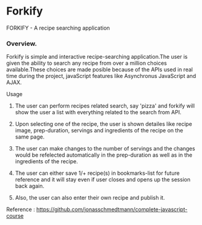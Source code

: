 # Forkify 
FORKIFY - A recipe searching application
 
### Overview.
 
 
Forkify is simple and interactive recipe-searching application.The user is given the ability to search any recipe from over a million choices available.These choices are made posible because of the APIs used in real time during the project, javaScript features like Asynchronus JavaScript and AJAX.
 
 Usage
 1. The user can perform recipes related search, say 'pizza' and forkify will show the user a list with everything related to the search from API.
 
 2. Upon selecting one of the recipe, the user is shown detailes like recipe image, prep-duration, servings and ingredients of the recipe on the same page.
 
 3. The user can make changes to the number of servings and the changes would be refelected automatically in the prep-duration as well as in the ingredients of the recipe.
 
 4. The user can either save 1/+ recipe(s) in bookmarks-list for future reference and it will stay even if user closes and opens up the session back again.
 
 5. Also, the user can also enter their own recipe and publish it.
 
<!-- Screenshots:
 
  ![Test Image 1](https://github.com/Maninderjeet31/Forkify/blob/master/pics/First.png)
 
 ![Test Image 2](https://github.com/Maninderjeet31/Forkify/blob/master/pics/Detail.png)
  
 ![Test Image 3](https://github.com/Maninderjeet31/Forkify/blob/master/pics/Serv.png)
   
 ![Test Image 4](https://github.com/Maninderjeet31/Forkify/blob/master/pics/Fav.png)
    
 ![Test Image 5](https://github.com/Maninderjeet31/Forkify/blob/master/pics/Add.png)
     
 ![Test Image 6](https://github.com/Maninderjeet31/Forkify/blob/master/pics/AddChange.png) -->
 
 
 
 
 Reference : https://github.com/jonasschmedtmann/complete-javascript-course
